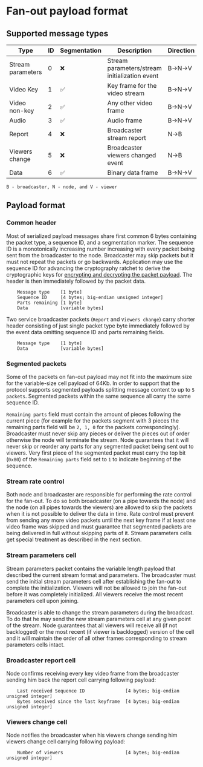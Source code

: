# Fan-out payload format

## Supported message types

Type|ID|Segmentation|Description|Direction
----|--|------------|-----------|---------
Stream parameters|0|:x:|Stream parameters/stream initialization event|B->N->V
Video Key|1|:white_check_mark:|Key frame for the video stream|B->N->V
Video non-key|2|:white_check_mark:|Any other video frame|B->N->V
Audio|3|:white_check_mark:|Audio frame|B->N->V
Report|4|:x:|Broadcaster stream report|N->B
Viewers change|5|:x:|Broadcaster viewers changed event|N->B
Data|6|:white_check_mark:|Binary data frame|B->N->V

```text
B - broadcaster, N - node, and V - viewer
```

## Payload format

### Common header

Most of serialized payload messages share first common 6 bytes containing the packet type, a sequence ID, and a segmentation marker.  The
sequence ID is a monotonically increasing number increasing with every packet being sent from the broadcaster to the node.  Broadcaster may
skip packets but it must not repeat the packets or go backwards.  Application may use the sequence ID for advancing the cryptography ratchet
to derive the cryptographic keys for [encrypting and decrypting the packet payload](ratchet.md). The header is then immediately followed by
the packet data.

        Message type    [1 byte]
        Sequence ID     [4 bytes; big-endian unsigned integer]
        Parts remaining [1 byte]
        Data            [variable bytes]

Two service broadcaster packets (`Report` and `Viewers change`) carry shorter header consisting of just single packet type byte immediately
followed by the event data omitting sequence ID and parts remaining fields.

        Message type    [1 byte]
        Data            [variable bytes]

### Segmented packets

Some of the packets on fan-out payload may not fit into the maximum size for the variable-size cell payload of 64Kb.  In order to support that
the protocol supports segmented payloads splitting message content to up to `5 packets`.  Segmented packets within the same sequence all carry
the same sequence ID.

`Remaining parts` field must contain the amount of pieces following the current piece (for example for the packets segment with 3 pieces the
remaining parts field will be `2, 1, 0` for the packets correspondingly).  Broadcaster must never skip any pieces or deliver the pieces out of order
otherwise the node will terminate the stream.  Node guarantees that it will never skip or reorder any parts for any segmented packet
being sent out to viewers. Very first piece of the segmented packet must carry the top bit (`0x80`) of the `Remaining parts` field set to `1` to indicate
beginning of the sequence.

### Stream rate control

Both node and broadcaster are responsible for performing the rate control for the fan-out.  To do so both broadcaster (on a pipe towards the node)
and the node (on all pipes towards the viewers) are allowed to skip the packets when it is not possible to deliver the data in time.  Rate control
must prevent from sending any more video packets until the next key frame if at least one video frame was skipped and must guarantee that segmented
packets are being delivered in full without skipping parts of it.  Stream parameters cells get special treatment as described in the next section.

### Stream parameters cell

Stream parameters packet contains the variable length payload that described the current stream format and parameters.  The broadcaster must send
the initial stream parameters cell after establishing the fan-out to complete the initialization.  Viewers will not be allowed to join the fan-out
before it was completely initialized.  All viewers receive the most recent parameters cell upon joining.

Broadcaster is able to change the stream parameters during the broadcast.  To do that he may send the new stream parameters cell at any given point
of the stream.  Node guarantees that all viewers will receive all (if not backlogged) or the most recent (if viewer is backlogged) version of the cell
and it will maintain the order of all other frames corresponding to stream parameters cells intact.

### Broadcaster report cell

Node confirms receiving every key video frame from the broadcaster sending him back the report cell carrying following payload:

        Last received Sequence ID               [4 bytes; big-endian unsigned integer]
        Bytes seceived since the last keyframe  [4 bytes; big-endian unsigned integer]

### Viewers change cell

Node notifies the broadcaster when his viewers change sending him viewers change cell carrying following payload:

        Number of viewers                       [4 bytes; big-endian unsigned integer]
